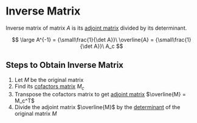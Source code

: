 # Inverse Matrix

Inverse matrix of matrix $A$ is its [adjoint matrix](https://github.com/damianc/math-notes/blob/master/matrices/adjoint-matrix.md) divided by its determinant.

$$
\large
A^{-1} = {\small\frac{1}{\det A}}\ \overline{A} = {\small\frac{1}{\det A}}\ A_c
$$

## Steps to Obtain Inverse Matrix

1. Let $M$ be the original matrix
2. Find its [cofactors matrix](https://github.com/damianc/math-notes/blob/master/matrices/matrix-cofactors.md) $M_c$
3. Transpose the cofactors matrix to get [adjoint matrix](https://github.com/damianc/math-notes/blob/master/matrices/adjoint-matrix.md) $\overline{M} = M_c^T$
4. Divide the adjoint matrix $\overline{M}$ by the [determinant](https://github.com/damianc/math-notes/blob/master/matrices/matrix-determinant.md) of the original matrix $M$
